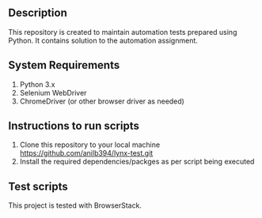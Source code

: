 ## Description
This repository is created to maintain automation tests prepared  using Python. It contains solution to the automation assignment.


## System Requirements
1. Python 3.x
2. Selenium WebDriver
3. ChromeDriver (or other browser driver as needed)

## Instructions to run scripts
1. Clone this repository to your local machine https://github.com/anilb394/lynx-test.git
2. Install the required dependencies/packges as per script being executed


## Test scripts 
This project is tested with BrowserStack.


